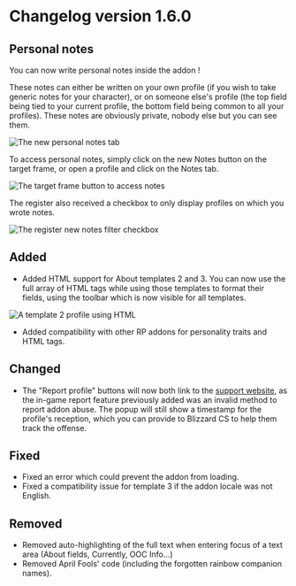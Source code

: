 # Changelog version 1.6.0

## Personal notes

You can now write personal notes inside the addon !

These notes can either be written on your own profile (if you wish to take generic notes for your character), or on someone else's profile (the top field being tied to your current profile, the bottom field being common to all your profiles). These notes are obviously private, nobody else but you can see them.

![The new personal notes tab](https://i.imgur.com/Q2cW18F.jpg)

To access personal notes, simply click on the new Notes button on the target frame, or open a profile and click on the Notes tab.

![The target frame button to access notes](https://i.imgur.com/POCSb9V.jpg)

The register also received a checkbox to only display profiles on which you wrote notes.

![The register new notes filter checkbox](https://i.imgur.com/USuXjiS.jpg)

## Added

- Added HTML support for About templates 2 and 3. You can now use the full array of HTML tags while using those templates to format their fields, using the toolbar which is now visible for all templates.

![A template 2 profile using HTML](https://i.imgur.com/cfyZXGo.jpg)

- Added compatibility with other RP addons for personality traits and HTML tags.

## Changed

- The "Report profile" buttons will now both link to the [support website](https://battle.net/support/help/product/wow/197/1501/solution), as the in-game report feature previously added was an invalid method to report addon abuse. The popup will still show a timestamp for the profile's reception, which you can provide to Blizzard CS to help them track the offense.

## Fixed

- Fixed an error which could prevent the addon from loading.
- Fixed a compatibility issue for template 3 if the addon locale was not English.

## Removed

- Removed auto-highlighting of the full text when entering focus of a text area (About fields, Currently, OOC Info...)
- Removed April Fools' code (including the forgotten rainbow companion names).